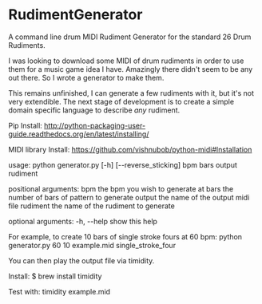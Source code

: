 # RudimentGenerator

A command line drum MIDI Rudiment Generator for the standard 26 Drum Rudiments.

I was looking to download some MIDI of drum rudiments in order to use them for a music game idea I have.
Amazingly there didn't seem to be any out there. So I wrote a generator to make them.

This remains unfinished, I can generate a few rudiments with it, but it's not very extendible. 
The next stage of development is to create a simple domain specific language to describe *any* rudiment.

Pip Install:
http://python-packaging-user-guide.readthedocs.org/en/latest/installing/

MIDI library Install:
https://github.com/vishnubob/python-midi#Installation

usage: 
python generator.py [-h] [--reverse_sticking] bpm bars output rudiment

positional arguments:
  bpm                 the bpm you wish to generate at
  bars                the number of bars of pattern to generate
  output              the name of the output midi file
  rudiment            the name of the rudiment to generate

optional arguments:
  -h, --help          show this help

For example, to create 10 bars of single stroke fours at 60 bpm:
python generator.py 60 10 example.mid single_stroke_four

You can then play the output file via timidity.

Install: 
$ brew install timidity

Test with:
timidity example.mid



